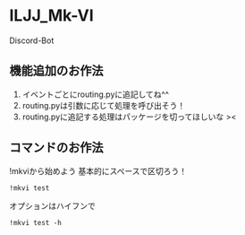 # ILJJ_Mk-VI
Discord-Bot

## 機能追加のお作法

1. イベントごとにrouting.pyに追記してね^^
2. routing.pyは引数に応じて処理を呼び出そう！
3. routing.pyに追記する処理はパッケージを切ってほしいな ><

## コマンドのお作法

!mkviから始めよう
基本的にスペースで区切ろう！

```
!mkvi test
```

オプションはハイフンで

```
!mkvi test -h
```





